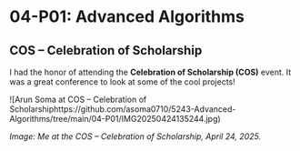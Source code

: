 # 04-P01: Advanced Algorithms

## COS – Celebration of Scholarship

I had the honor of attending the **Celebration of Scholarship (COS)** event. It was a great conference to look at some of the cool projects!

![Arun Soma at COS – Celebration of Scholarshiphttps://github.com/asoma0710/5243-Advanced-Algorithms/tree/main/04-P01/IMG20250424135244.jpg)

*Image: Me at the COS – Celebration of Scholarship, April 24, 2025.*

